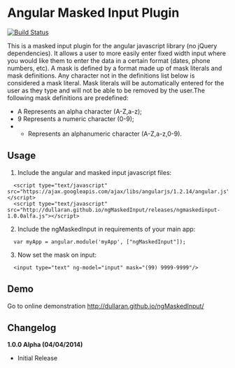 Angular Masked Input Plugin
=============

[![Build Status](https://travis-ci.org/dullaran/ngMaskedInput.svg?branch=master)](https://travis-ci.org/dullaran/ngMaskedInput)

This is a masked input plugin for the angular javascript library (no jQuery dependencies). It allows a user to more easily enter fixed width input where you would like them to enter the data in a certain format (dates, phone numbers, etc). A mask is defined by a format made up of mask literals and mask definitions. Any character not in the definitions list below is considered a mask literal. Mask literals will be automatically entered for the user as they type and will not be able to be removed by the user.The following mask definitions are predefined:

- A Represents an alpha character (A-Z,a-z);
- 9 Represents a numeric character (0-9);
- * Represents an alphanumeric character (A-Z,a-z,0-9).

Usage
-------------

1) Include the angular and masked input javascript files:

```
  <script type="text/javascript" src="https://ajax.googleapis.com/ajax/libs/angularjs/1.2.14/angular.js"></script>
  <script type="text/javascript" src="http://dullaran.github.io/ngMaskedInput/releases/ngmaskedinput-1.0.0alfa.js"></script>
```
  
2) Include the ngMaskedInput in requirements of your main app:

```
  var myApp = angular.module('myApp', ["ngMaskedInput"]);
```

3) Now set the mask on input:
```
  <input type="text" ng-model="input" mask="(99) 9999-9999"/>
```

Demo
-------------
Go to online demonstration http://dullaran.github.io/ngMaskedInput/

Changelog
-------------
**1.0.0 Alpha (04/04/2014)**
  - Initial Release
